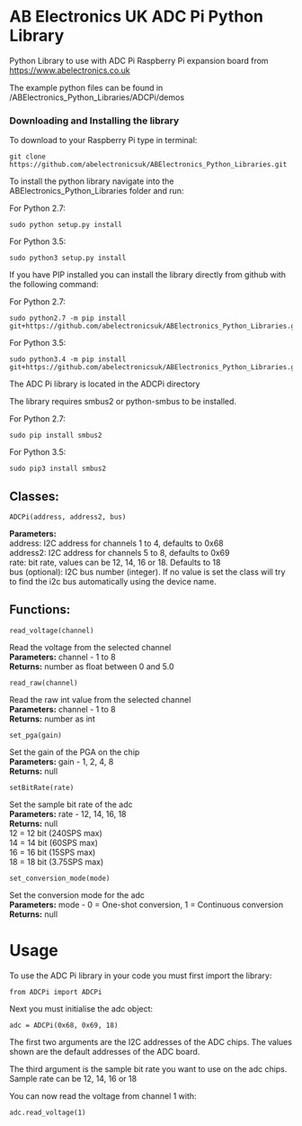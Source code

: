 AB Electronics UK ADC Pi Python Library
=====

Python Library to use with ADC Pi Raspberry Pi expansion board from  
https://www.abelectronics.co.uk  

The example python files can be found in /ABElectronics_Python_Libraries/ADCPi/demos  

### Downloading and Installing the library

To download to your Raspberry Pi type in terminal: 

```
git clone https://github.com/abelectronicsuk/ABElectronics_Python_Libraries.git
```

To install the python library navigate into the ABElectronics_Python_Libraries folder and run:  

For Python 2.7:
```
sudo python setup.py install
```
For Python 3.5:
```
sudo python3 setup.py install
```

If you have PIP installed you can install the library directly from github with the following command:

For Python 2.7:
```
sudo python2.7 -m pip install git+https://github.com/abelectronicsuk/ABElectronics_Python_Libraries.git
```

For Python 3.5:
```
sudo python3.4 -m pip install git+https://github.com/abelectronicsuk/ABElectronics_Python_Libraries.git
```

The ADC Pi library is located in the ADCPi directory  

The library requires smbus2 or python-smbus to be installed.  
  
For Python 2.7:
```
sudo pip install smbus2
```
For Python 3.5:
```
sudo pip3 install smbus2
```

Classes:
----------  
```
ADCPi(address, address2, bus)
```
**Parameters:**  
address: I2C address for channels 1 to 4, defaults to 0x68  
address2: I2C address for channels 5 to 8, defaults to 0x69  
rate: bit rate, values can be 12, 14, 16 or 18. Defaults to 18  
bus (optional): I2C bus number (integer).  If no value is set the class will try to find the i2c bus automatically using the device name.  

Functions:
----------
```
read_voltage(channel) 
```
Read the voltage from the selected channel  
**Parameters:** channel - 1 to 8  
**Returns:** number as float between 0 and 5.0

```
read_raw(channel) 
```
Read the raw int value from the selected channel  
**Parameters:** channel - 1 to 8  
**Returns:** number as int

```
set_pga(gain)
```
Set the gain of the PGA on the chip  
**Parameters:** gain -  1, 2, 4, 8  
**Returns:** null

```
setBitRate(rate)
```
Set the sample bit rate of the adc  
**Parameters:** rate -  12, 14, 16, 18  
**Returns:** null  
12 = 12 bit (240SPS max)  
14 = 14 bit (60SPS max)  
16 = 16 bit (15SPS max)  
18 = 18 bit (3.75SPS max)  

```
set_conversion_mode(mode)
```
Set the conversion mode for the adc  
**Parameters:** mode -  0 = One-shot conversion, 1 = Continuous conversion  
**Returns:** null

Usage
====

To use the ADC Pi library in your code you must first import the library:
```
from ADCPi import ADCPi
```

Next you must initialise the adc object:
```
adc = ADCPi(0x68, 0x69, 18)
```
The first two arguments are the I2C addresses of the ADC chips. The values shown are the default addresses of the ADC board.  

The third argument is the sample bit rate you want to use on the adc chips. Sample rate can be 12, 14, 16 or 18  

You can now read the voltage from channel 1 with:
```
adc.read_voltage(1)
```
